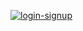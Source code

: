 
<a href="https://ibb.co/Cw35GwS"><img src="https://i.ibb.co/9pk95pd/login-signup.jpg" alt="login-signup" border="0"></a>
